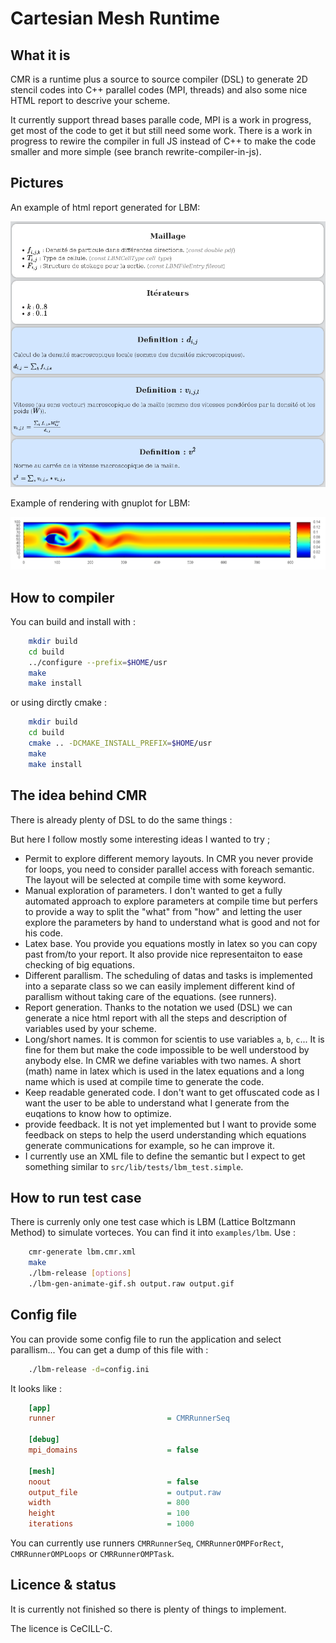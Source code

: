 Cartesian Mesh Runtime
======================

What it is
----------

CMR is a runtime plus a source to source compiler (DSL) to generate 2D stencil codes into C++ parallel codes (MPI, threads) 
and also some nice HTML report to descrive your scheme.

It currently support thread bases paralle code, MPI is a work in progress, get most of the code to get it but still need some work.
There is a work in progress to rewire the compiler in full JS instead of C++ to make the code smaller and more simple (see branch 
rewrite-compiler-in-js).

Pictures
--------

An example of html report generated for LBM:

![Report](./src/screens/html-view.png?raw=true "An example of html report generated for LBM")

Example of rendering with gnuplot for LBM:

![LBM](./src/screens/lbm.png?raw=true "Example of rendering with gnuplot for LBM")

How to compiler
---------------

You can build and install with :

```sh
	mkdir build
	cd build
	../configure --prefix=$HOME/usr
	make
	make install
```

or using dirctly cmake :

```sh
	mkdir build
	cd build
	cmake .. -DCMAKE_INSTALL_PREFIX=$HOME/usr
	make
	make install
```

The idea behind CMR
-------------------

There is already plenty of DSL to do the same things :

But here I follow mostly some interesting ideas I wanted to try ;

 * Permit to explore different memory layouts. In CMR you never provide for loops, you need to consider parallel access with foreach semantic.
   The layout will be selected at compile time with some keyword.
 * Manual exploration of parameters. I don't wanted to get a fully automated approach to explore parameters at compile time but perfers
   to provide a way to split the "what" from "how" and letting the user explore the parameters by hand to understand what is good and not
   for his code.
 * Latex base. You provide you equations mostly in latex so you can copy past from/to your report. It also provide nice representaiton to
   ease checking of big equations.
 * Different parallism. The scheduling of datas and tasks is implemented into a separate class so we can easily implement different kind of
   parallism without taking care of the equations. (see runners).
 * Report generation. Thanks to the notation we used (DSL) we can generate a nice html report with all the steps and description of variables
   used by your scheme.
 * Long/short names. It is common for scientis to use variables `a`, `b`, `c`... It is fine for them but make the code impossible to be
   well understood by anybody else. In CMR we define variables with two names. A short (math) name in latex which is used in the latex equations
   and a long name which is used at compile time to generate the code.
 * Keep readable generated code. I don't want to get offuscated code as I want the user to be able to understand what I generate from the euqations
   to know how to optimize.
 * provide feedback. It is not yet implemented but I want to provide some feedback on steps to help the userd understanding which equations
   generate communications for example, so he can improve it.
 * I currently use an XML file to define the semantic but I expect to get something similar to `src/lib/tests/lbm_test.simple`.

How to run test case
--------------------

There is currenly only one test case which is LBM (Lattice Boltzmann Method) to simulate vorteces. You can find it into `examples/lbm`.
Use :

```sh
	cmr-generate lbm.cmr.xml
	make
	./lbm-release [options]
	./lbm-gen-animate-gif.sh output.raw output.gif
```

Config file
-----------

You can provide some config file to run the application and select parallism... You can get a dump of this file with :

```sh
	./lbm-release -d=config.ini
```

It looks like :

```ini
	[app]
	runner                         = CMRRunnerSeq

	[debug]
	mpi_domains                    = false

	[mesh]
	noout                          = false
	output_file                    = output.raw
	width                          = 800
	height                         = 100
	iterations                     = 1000
```

You can currently use runners `CMRRunnerSeq`, `CMRRunnerOMPForRect`, `CMRRunnerOMPLoops` or `CMRRunnerOMPTask`.

Licence & status
----------------

It is currently not finished so there is plenty of things to implement.

The licence is CeCILL-C.

